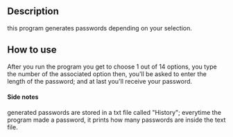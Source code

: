 <h2>Description</h2>
  this program generates passwords depending on your selection.
<h2>How to use</h2>
	After you run the program you get to choose 1 out of 14 options,
	you type the number of the associated option then,
	you'll be asked to enter the length of the password;
	and at last you'll receive your password.
<h4>Side notes</h4>
  generated passwords are stored in a txt file called "History"; 
  everytime the program made a password, it prints how many passwords 
  are inside the text file.
  
  
  
